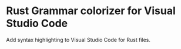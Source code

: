 # Rust Grammar colorizer for Visual Studio Code

Add syntax highlighting to Visual Studio Code for Rust files.

